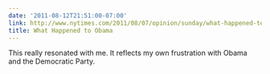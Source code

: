 ```yaml
---
date: '2011-08-12T21:51:00-07:00'
link: http://www.nytimes.com/2011/08/07/opinion/sunday/what-happened-to-obamas-passion.html
title: What Happened to Obama
---
```


This really resonated with me. It reflects my own frustration with Obama and the Democratic Party.
